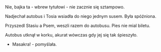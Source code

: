﻿Nie, bajka ta - wbrew tytułowi - nie zacznie się sztampowo.

Nadjechał autobus i Tosia wsiadła do niego jednym susem. Była spóźniona.

Przyszedl Stasiu a Psem, weszli razem do autobusu. Pies nie mial biletu.

Autobus utknął w korku, akurat wówczas gdy jej się tak śpieszyło.
- Masakra! - pomyślała.
